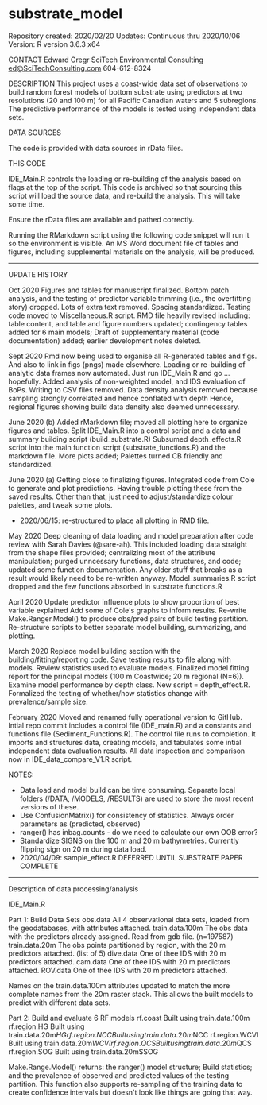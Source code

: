 # substrate_model
Repository created: 2020/02/20
Updates: Continuous thru 2020/10/06
Version: R version 3.6.3 x64

CONTACT
Edward Gregr
SciTech Environmental Consulting
ed@SciTechConsulting.com
604-612-8324

DESCRIPTION
This project uses a coast-wide data set of observations to build random forest models of bottom substrate using predictors at two resolutions (20 and 100 m) for all Pacific Canadian waters and 5 subregions. The predictive performance of the models is tested using independent data sets.

DATA SOURCES

The code is provided with data sources in rData files.  

THIS CODE

IDE_Main.R controls the loading or re-building of the analysis based on flags at the top of the script. This code is archived so that sourcing this script will load the source data, and re-build the analysis. This will take some time.

Ensure the rData files are available and pathed correctly.

Running the RMarkdown script using the following code snippet will run it so the environment is visible. An MS Word document file of tables and figures, including supplemental materials on the analysis, will be produced. 


--------------
UPDATE HISTORY

Oct 2020
Figures and tables for manuscript finalized.
Bottom patch analysis, and the testing of predictor variable trimming (i.e., the overfitting story) dropped.
Lots of extra text removed. Spacing standardized. Testing code moved to Miscellaneous.R script.
RMD file heavily revised including: table content, and table and figure numbers updated; contingency tables added for 6 main models; Draft of supplementary material (code documentation) added; earlier development notes deleted.

Sept 2020
Rmd now being used to organise all R-generated tables and figs. And also to link in figs (pngs) made elsewhere.
Loading or re-building of analytic data frames now automated. Just run IDE_Main.R and go ... hopefully. 
Added analysis of non-weighted model, and IDS evaluation of BoPs.
Writing to CSV files removed. 
Data density analysis removed because sampling strongly correlated and hence conflated with depth
Hence, regional figures showing build data density also deemed unnecessary. 
		
June 2020 (b)
Added rMarkdown file; moved all plotting here to organize figures and tables. 
Split IDE_Main.R into a control script and a data and summary building script (build_substrate.R)
Subsumed depth_effects.R script into the main function script (substrate_functions.R) and the markdown file. 
More plots added; Palettes turned CB friendly and standardized.

June 2020 (a)
Getting close to finalizing figures. Integrated code from Cole to generate and plot predictions. Having trouble plotting these from the saved results. Other than that, just need to adjust/standardize colour palettes, and tweak some plots.
- 2020/06/15: re-structured to place all plotting in RMD file. 

May 2020 
Deep cleaning of data loading and model preparation after code review with Sarah Davies (@sare-ah). This included loading data straight from the shape files provided; centralizing most of the attribute manipulation; purged unncessary functions, data structures, and code; updated some function documentation. Any older stuff that breaks as a result would likely need to be re-written anyway. 
Model_summaries.R script dropped and the few functions absorbed in substrate.functions.R

April 2020
Update predictor influence plots to show proportion of best variable explained
Add some of Cole's graphs to inform results. 
Re-write Make.Ranger.Model() to produce obs/pred pairs of build testing partition.
Re-structure scripts to better separate model building, summarizing, and plotting.

March 2020
Replace model building section with the building/fitting/reporting code. Save testing results to file along with models. 
Review statistics used to evaluate models.
Finalized model fitting report for the principal models (100 m Coastwide; 20 m regional (N=6)).
Examine model performance by depth class. New script = depth_effect.R.
Formalized the testing of whether/how statistics change with prevalence/sample size.

February 2020
Moved and renamed fully operational version to GitHub.
Intial repo commit includes a control file (IDE_main.R) and a constants and functions file (Sediment_Functions.R). The control file runs to completion. It imports and structures data, creating models, and tabulates some intial independent data evaluation results. 
All data inspection and comparison now in IDE_data_compare_V1.R script.

NOTES: 
- Data load and model build can be time consuming. Separate local folders (/DATA, /MODELS, /RESULTS) are used to store the most recent versions of these.
- Use ConfusionMatrix() for consistency of statistics. 
   Always order parameters as (predicted, observed)
- ranger() has inbag.counts - do we need to calculate our own OOB error?
- Standardize SIGNS on the 100 m and 20 m bathymetries. Currently flipping sign on 20 m during data load.
- 2020/04/09: sample_effect.R DEFERRED UNTIL SUBSTRATE PAPER COMPLETE




-------------------------------------------------------------------------------
Description of data processing/analysis

IDE_Main.R

Part 1: Build Data Sets
obs.data		All 4 observational data sets, loaded from the geodatabases, with attributes attached.
train.data.100m 	The obs data with the predictors already assigned. Read from gdb file. (n=197587)
train.data.20m		The obs points partitioned by region, with the 20 m predictors attached. (list of 5)
dive.data		One of thee IDS with 20 m predictors attached.
cam.data		One of thee IDS with 20 m predictors attached.
ROV.data		One of thee IDS with 20 m predictors attached.

Names on the train.data.100m attributes updated to match the more complete names from the 20m raster stack. 
This allows the built models to predict with different data sets. 

Part 2: Build and evaluate 6 RF models
rf.coast	Built using train.data.100m
rf.region.HG	Built using train.data.20m$HG
rf.region.NCC	Built using train.data.20m$NCC
rf.region.WCVI	Built using train.data.20m$WCVI
rf.region.QCS	Built using train.data.20m$QCS
rf.region.SOG	Built using train.data.20m$SOG

Make.Range.Model() returns: the ranger() model structure; Build statistics; and the prevalence of observed and predicted values of the testing partition.
This function also supports re-sampling of the training data to create confidence intervals but doesn't look like things are going that way.

